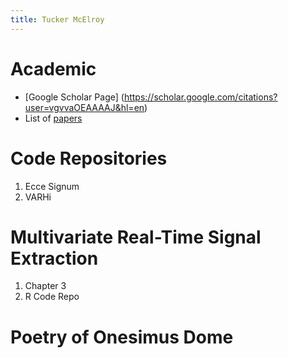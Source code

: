 ```yaml
---
title: Tucker McElroy
---
```


# Academic
- [Google Scholar Page] (https://scholar.google.com/citations?user=vgvvaOEAAAAJ&hl=en)
- List of [papers](papers.md)

# Code  Repositories
1. Ecce Signum
2. VARHi

# Multivariate Real-Time Signal Extraction
1. Chapter 3
2. R Code Repo

# Poetry of Onesimus Dome

